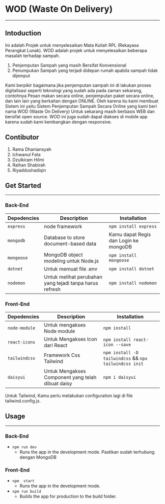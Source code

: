 # WOD (Waste On Delivery)
---
## Intoduction
  Ini adalah Projek untuk menyelesaikan Mata Kuliah RPL (Rekayasa Perangkat Lunak). WOD adalah projek untuk menyelesaikan beberapa masalah terhadap sampah. 
  1. Penjemputan Sampah yang masih Bersifat Konvensional
  2. Penumpukan Sampah yang terjadi didepan rumah apabila sampah tidak dijemput
  
  Kami berpikir bagaimana jika penjemputan sampah ini di lakukan proses digitalisasi seperti teknologi yang sudah ada pada zaman sekarang, contohnya Pesan makan secara online, penjemputan paket secara online, dan lain lain yang berkaitan dengan ONLINE. Oleh karena itu kami membuat Sistem ini yaitu Sistem Penjemputan Sampah Secara Online yang kami beri nama WOD (Waste On Delivery) Untuk sekarang masih berbasis WEB dan bersifat open source. WOD ini juga sudah dapat diakses di mobile app karena sudah kami kembangkan dengan responsive.
  
## Contibutor
1. Rama Dhaniansyah
2. Ichwanul Fata
3. Dzulkiram Hilmi
4. Raihan Shabirah
5. Riyaddushadiqin

## Get Started
---
### Back-End
|       Depedencies       |                       Description                        |               Installation                 | 
| ----------------------- |  ------------------------------------------------------- |--------------------------------------------|
| `express`               |  node framework                                          | `npm install express`                      |
| `mongodb`               |  Database to store document-based data                   | Kamu dapat Regis dan Login ke mongoDB      |
| `mongoose`              |  MongoDB object modeling untuk Node.js                   | `npm install mongoose`                     |
| `dotnet`                |  Untuk memuat file .env                                  | `npm install dotnet`                       |
| `nodemon`               |  Untuk melihat perubahan yang tejadi tanpa harus refresh | `npm install nodemon`                      |

### Front-End
|       Depedencies       |                       Description                        |                         Installation                        |
| ----------------------- |  ------------------------------------------------------- |-------------------------------------------------------------|
| `node-module`           |  Untuk mengakses Node module                             | `npm install`                                               |
| `react-icons`           |  Untuk Mengakses Icon dari React                         | `npm install react-icon --save`                             |
| `tailwindcss`           |  Framework Css Tailwind                                  | `npm install -D tailwindcss` && `npx tailwindcss init`      |
| `daisyui`               |  Untuk Mengakses Component yang telah dibuat daisy       | `npm i daisyui`                                             |

Untuk Tailwind, Kamu perlu melakukan configuration lagi di file tailwind.config.js.

## Usage
---
### Back-End

- `npm run dev`
  - Runs the app in the development mode. Pastikan sudah terhubung dengan MongoDB
  
### Front-End

- `npm  start`
   - Runs the app in the development mode.
- `npm run build`
   - Builds the app for production to the build folder.


